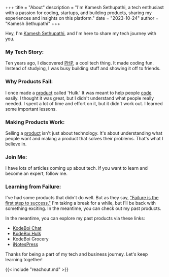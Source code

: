 +++ 
title = "About"
description = "I'm Kamesh Sethupathi, a tech enthusiast with a passion for coding, startups, and building products, sharing my experiences and insights on this platform."
date = "2023-10-24"
author = "Kamesh Sethupathi"
+++

Hey, I'm [Kamesh Sethupathi](https://www.linkedin.com/in/kameshsethupathi/), and I'm here to share my tech journey with you.

### My Tech Story:
Ten years ago, I discovered [PHP](https://www.php.net/), a cool tech thing. It made coding fun. Instead of studying, I was busy building stuff and showing it off to friends.

### Why Products Fail:
I once made a [product](https://www.wrike.com/product-management-guide/software-product/) called 'Hulk.' It was meant to help people [code](https://www.techtarget.com/whatis/definition/code) easily. I thought it was great, but I didn't understand what people really needed. I spent a lot of time and effort on it, but it didn't work out. I learned some important lessons.

### Making Products Work:
Selling a [product](https://www.geeksforgeeks.org/software-engineering-software-product/) isn't just about technology. It's about understanding what people want and making a product that solves their problems. That's what I believe in.

### Join Me:
I have lots of articles coming up about tech. If you want to learn and become an expert, follow me.

### Learning from Failure:
I've had some products that didn't do well. But as they say, ["Failure is the first step to success."](https://www.clevergirlfinance.com/failure-is-the-first-step-to-success/) I'm taking a break for a while, but I'll be back with something exciting. In the meantime, you can check out my past products.

In the meantime, you can explore my past products via these links:

- [KodeBoi Chat](https://www.youtube.com/watch?v=O8jUw3PYexo)
- [KodeBoi Hulk](https://www.youtube.com/watch?v=_EiZdJUPj6Y)
- KodeBoi Grocery
- [iNotesPress](https://github.com/git-kamesh/iNotesPress)

Thanks for being a part of my tech and business journey. Let's keep learning together!

{{< include "reachout.md" >}}